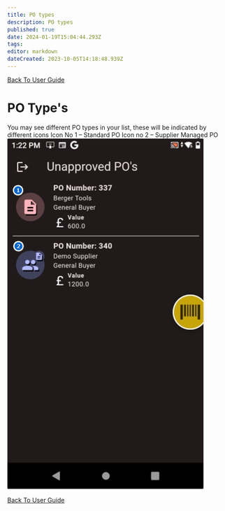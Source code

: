 ```yaml
---
title: PO types
description: PO types
published: true
date: 2024-01-19T15:04:44.293Z
tags: 
editor: markdown
dateCreated: 2023-10-05T14:18:48.939Z
---
```


[Back To User Guide](/AppsDrafts/POA/UserGuides)

# PO Type's
You may see different PO types in your list, these will be indicated by different icons
Icon No 1 – Standard PO
Icon no 2 – Supplier Managed PO
![po_type_1.png](/Apps/po_type_1.png)

[Back To User Guide](/AppsDrafts/POA/UserGuides)
